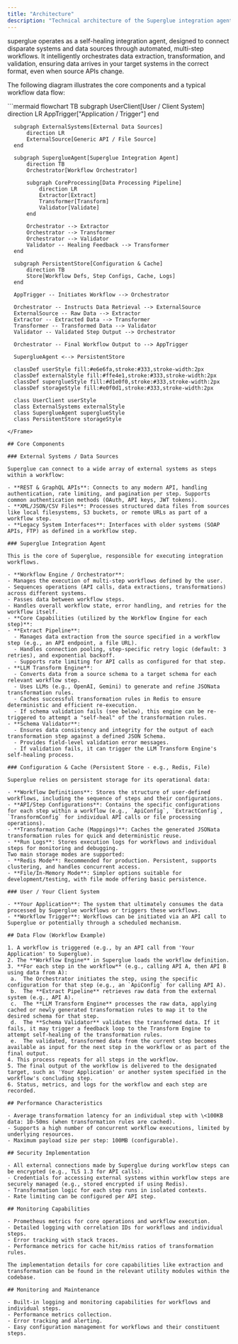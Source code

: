 ```yaml
---
title: "Architecture"
description: "Technical architecture of the Superglue integration agent and its data flow"
---
```


superglue operates as a self-healing integration agent, designed to connect disparate systems and data sources through automated, multi-step workflows. It intelligently orchestrates data extraction, transformation, and validation, ensuring data arrives in your target systems in the correct format, even when source APIs change.

The following diagram illustrates the core components and a typical workflow data flow:

<Frame>
  ```mermaid
  flowchart TB
      subgraph UserClient[User / Client System]
          direction LR
          AppTrigger["Application / Trigger"]
      end
  
      subgraph ExternalSystems[External Data Sources]
          direction LR
          ExternalSource[Generic API / File Source]
      end
  
      subgraph SuperglueAgent[Superglue Integration Agent]
          direction TB
          Orchestrator[Workflow Orchestrator]
          
          subgraph CoreProcessing[Data Processing Pipeline]
              direction LR
              Extractor[Extract]
              Transformer[Transform]
              Validator[Validate]
          end
          
          Orchestrator --> Extractor
          Orchestrator --> Transformer
          Orchestrator --> Validator
          Validator -- Healing Feedback --> Transformer
      end
  
      subgraph PersistentStore[Configuration & Cache]
          direction TB
          Store[Workflow Defs, Step Configs, Cache, Logs]
      end
  
      AppTrigger -- Initiates Workflow --> Orchestrator
      
      Orchestrator -- Instructs Data Retrieval --> ExternalSource
      ExternalSource -- Raw Data --> Extractor
      Extractor -- Extracted Data --> Transformer
      Transformer -- Transformed Data --> Validator
      Validator -- Validated Step Output --> Orchestrator
      
      Orchestrator -- Final Workflow Output to --> AppTrigger
  
      SuperglueAgent <--> PersistentStore
  
      classDef userStyle fill:#e6e6fa,stroke:#333,stroke-width:2px
      classDef externalStyle fill:#ffe4e1,stroke:#333,stroke-width:2px
      classDef superglueStyle fill:#d1e0f0,stroke:#333,stroke-width:2px
      classDef storageStyle fill:#e0f0d1,stroke:#333,stroke-width:2px
  
      class UserClient userStyle
      class ExternalSystems externalStyle
      class SuperglueAgent superglueStyle
      class PersistentStore storageStyle
  ```
</Frame>

## Core Components

### External Systems / Data Sources

Superglue can connect to a wide array of external systems as steps within a workflow:

- **REST & GraphQL APIs**: Connects to any modern API, handling authentication, rate limiting, and pagination per step. Supports common authentication methods (OAuth, API keys, JWT tokens).
- **XML/JSON/CSV Files**: Processes structured data files from sources like local filesystems, S3 buckets, or remote URLs as part of a workflow step.
- **Legacy System Interfaces**: Interfaces with older systems (SOAP APIs, FTP) as defined in a workflow step.

### Superglue Integration Agent

This is the core of Superglue, responsible for executing integration workflows.

- **Workflow Engine / Orchestrator**:
  - Manages the execution of multi-step workflows defined by the user.
  - Sequences operations (API calls, data extractions, transformations) across different systems.
  - Passes data between workflow steps.
  - Handles overall workflow state, error handling, and retries for the workflow itself.
- **Core Capabilities (utilized by the Workflow Engine for each step)**:
  - **Extract Pipeline**:
    - Manages data extraction from the source specified in a workflow step (e.g., an API endpoint, a file URL).
    - Handles connection pooling, step-specific retry logic (default: 3 retries), and exponential backoff.
    - Supports rate limiting for API calls as configured for that step.
  - **LLM Transform Engine**:
    - Converts data from a source schema to a target schema for each relevant workflow step.
    - Uses LLMs (e.g., OpenAI, Gemini) to generate and refine JSONata transformation rules.
    - Caches successful transformation rules in Redis to ensure deterministic and efficient re-execution.
    - If schema validation fails (see below), this engine can be re-triggered to attempt a "self-heal" of the transformation rules.
  - **Schema Validator**:
    - Ensures data consistency and integrity for the output of each transformation step against a defined JSON Schema.
    - Provides field-level validation error messages.
    - If validation fails, it can trigger the LLM Transform Engine's self-healing process.

### Configuration & Cache (Persistent Store - e.g., Redis, File)

Superglue relies on persistent storage for its operational data:

- **Workflow Definitions**: Stores the structure of user-defined workflows, including the sequence of steps and their configurations.
- **API/Step Configurations**: Contains the specific configurations for each step within a workflow (e.g., `ApiConfig`, `ExtractConfig`, `TransformConfig` for individual API calls or file processing operations).
- **Transformation Cache (Mappings)**: Caches the generated JSONata transformation rules for quick and deterministic reuse.
- **Run Logs**: Stores execution logs for workflows and individual steps for monitoring and debugging.
  Two main storage modes are supported:
- **Redis Mode**: Recommended for production. Persistent, supports clustering, and handles concurrent access.
- **File/In-Memory Mode**: Simpler options suitable for development/testing, with file mode offering basic persistence.

### User / Your Client System

- **Your Application**: The system that ultimately consumes the data processed by Superglue workflows or triggers these workflows.
- **Workflow Trigger**: Workflows can be initiated via an API call to Superglue or potentially through a scheduled mechanism.

## Data Flow (Workflow Example)

1. A workflow is triggered (e.g., by an API call from 'Your Application' to Superglue).
2. The **Workflow Engine** in Superglue loads the workflow definition.
3. **For each step in the workflow** (e.g., calling API A, then API B using data from A):
   a.  The Orchestrator initiates the step, using the specific configuration for that step (e.g., an `ApiConfig` for calling API A).
   b.  The **Extract Pipeline** retrieves raw data from the external system (e.g., API A).
   c.  The **LLM Transform Engine** processes the raw data, applying cached or newly generated transformation rules to map it to the desired schema for that step.
   d.  The **Schema Validator** validates the transformed data. If it fails, it may trigger a feedback loop to the Transform Engine to attempt self-healing of the transformation rules.
   e.  The validated, transformed data from the current step becomes available as input for the next step in the workflow or as part of the final output.
4. This process repeats for all steps in the workflow.
5. The final output of the workflow is delivered to the designated target, such as 'Your Application' or another system specified in the workflow's concluding step.
6. Status, metrics, and logs for the workflow and each step are recorded.

## Performance Characteristics

- Average transformation latency for an individual step with \<100KB data: 10-50ms (when transformation rules are cached).
- Supports a high number of concurrent workflow executions, limited by underlying resources.
- Maximum payload size per step: 100MB (configurable).

## Security Implementation

- All external connections made by Superglue during workflow steps can be encrypted (e.g., TLS 1.3 for API calls).
- Credentials for accessing external systems within workflow steps are securely managed (e.g., stored encrypted if using Redis).
- Transformation logic for each step runs in isolated contexts.
- Rate limiting can be configured per API step.

## Monitoring Capabilities

- Prometheus metrics for core operations and workflow execution.
- Detailed logging with correlation IDs for workflows and individual steps.
- Error tracking with stack traces.
- Performance metrics for cache hit/miss ratios of transformation rules.

The implementation details for core capabilities like extraction and transformation can be found in the relevant utility modules within the codebase.

## Monitoring and Maintenance

- Built-in logging and monitoring capabilities for workflows and individual steps.
- Performance metrics collection.
- Error tracking and alerting.
- Easy configuration management for workflows and their constituent steps.